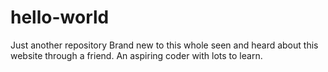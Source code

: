 # hello-world
Just another repository
Brand new to this whole seen and heard about this website through a friend. An aspiring coder with lots to learn. 
